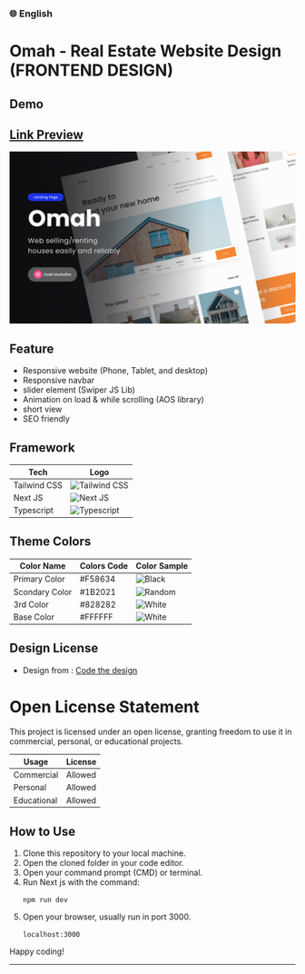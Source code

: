### 🌐 English

# Omah - Real Estate Website Design (FRONTEND DESIGN)

## Demo
## [Link Preview](omah-three.vercel.app)


[![SHOT IMAGE](https://github.com/yorisofficial/omah/blob/main/public/shots/shots009.png)]([https://example.com/target](https://omah-three.vercel.app/))


## Feature

- Responsive website (Phone, Tablet, and desktop)
- Responsive navbar
- slider element (Swiper JS Lib)
- Animation on load & while scrolling (AOS library)
- short view
- SEO friendly

## Framework

| Tech         | Logo                                                                                                                       |
| ------------ | --------------------------------------------------------------------------------------------------------------------------- |
| Tailwind CSS | <img src="https://user-images.githubusercontent.com/25181517/202896760-337261ed-ee92-4979-84c4-d4b829c7355d.png" width="40" height="40" alt="Tailwind CSS"> |
| Next JS      | <img src="https://github.com/marwin1991/profile-technology-icons/assets/136815194/5f8c622c-c217-4649-b0a9-7e0ee24bd704.png" width="40" height="40" alt="Next JS"> |
| Typescript   | <img src="https://user-images.githubusercontent.com/25181517/183890598-19a0ac2d-e88a-4005-a8df-1ee36782fde1.png" width="40" height="40" alt="Typescript"> |

## Theme Colors

| Color Name     | Colors Code | Color Sample                                            |
| -------------- | ----------- | ------------------------------------------------------- |
| Primary Color  | #F58634     | ![Black](https://via.placeholder.com/20/F58634?text=+)  |
| Scondary Color | #1B2021     | ![Random](https://via.placeholder.com/20/1B2021?text=+) |
| 3rd Color      | #828282     | ![White](https://via.placeholder.com/20/828282?text=+)  |
| Base Color     | #FFFFFF     | ![White](https://via.placeholder.com/20/FFFFFF?text=+)  |

## Design License

- Design from : <a href="https://codedesign.dev/challenge/omah">Code the design</a>

# Open License Statement

This project is licensed under an open license, granting freedom to use it in commercial, personal, or educational projects.

| Usage       | License |
| ----------- | ------- |
| Commercial  | Allowed |
| Personal    | Allowed |
| Educational | Allowed |

## How to Use

1. Clone this repository to your local machine.
2. Open the cloned folder in your code editor.
3. Open your command prompt (CMD) or terminal.
4. Run Next js with the command:
   ```
   npm run dev
   ```
5. Open your browser, usually run in port 3000.
   ```
   localhost:3000
   ```

Happy coding!

---

